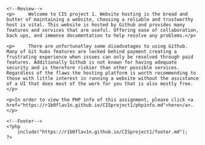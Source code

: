 
<body>
    <!--Menu-->
    <?php 
        include("https://r1b0flav1n.github.io/CISproject1/ToC.md");
    ?>
    
    <!--Review-->
    <p>     Welcome to CIS project 1. Website hosting is the bread and butter of maintaining a website, choosing a reliable and trustworthy host is vital. This website is hosted by Github and provides many features and services that are useful. Offering ease of collaboration, back ups, and immense documentation to help resolve any problems.</p>
    
    <p>     There are unfortunatley some disadvatages to using Github. Many of Git hubs features are locked behind payment creating a frustrating experience when issues can only be resolved through paid features. Additionally Github is not known for having adequate security and is therefore riskier than other possible services. Regardless of the flaws the hosting platform is worth recommending to those with little interest in running a website without the assistance of a UI that does most of the work for you that is also mostly free.
    </p>
    
    <p>In order to view the PHP info of this assignment, please click <a href="https://r1b0flav1n.github.io/CISproject1/phpinfo.md">here</a>.
    </p>
   
    <!--Footer-->
    <?php
        include("https://r1b0flav1n.github.io/CISproject1/footer.md");
    ?>
</body>
</html>